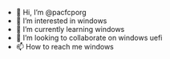 - 👋 Hi, I’m @pacfcporg
- 👀 I’m interested in windows
- 🌱 I’m currently learning windows
- 💞️ I’m looking to collaborate on windows uefi
- 📫 How to reach me windows

<!---
pacfcporg/pacfcporg is a ✨ special ✨ repository because its `README.md` (this file) appears on your GitHub profile.
You can click the Preview link to take a look at your changes.
--->
